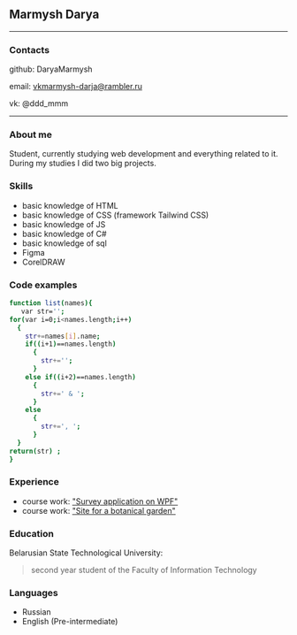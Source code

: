 ## Marmysh Darya
--------
### Contacts

github: DaryaMarmysh 

email: vkmarmysh-darja@rambler.ru

vk: @ddd_mmm

---
### About me
Student, currently studying web development and everything related to it. During my studies I did two big projects. 
### Skills
* basic knowledge of HTML
* basic knowledge of CSS (framework Tailwind CSS)
* basic knowledge of JS
* basic knowledge of C#
* basic knowledge of sql
* Figma
* CorelDRAW
### Code examples
```sh
function list(names){
   var str='';
for(var i=0;i<names.length;i++)
  {
    str+=names[i].name;
    if((i+1)==names.length)
      {
        str+='';
      }
    else if((i+2)==names.length)
      {
        str+=' & ';
      }
    else
      {
        str+=', ';
      }
  }
return(str) ;
}
```
### Experience
* course work: ["Survey application on WPF"](https://github.com/DaryaMarmysh/WPF_project)
* course work: ["Site for a botanical garden"](https://github.com/DaryaMarmysh/botanic_garden_website)
### Education
Belarusian State Technological University:

>second year student of the Faculty of Information Technology
### Languages
* Russian
* English (Pre-intermediate)

